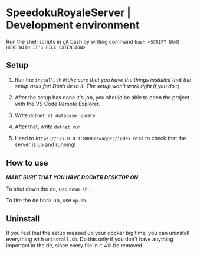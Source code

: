 # SpeedokuRoyaleServer | Development environment

Run the shell scripts in git bash by writing command
`bash <SCRIPT NAME HERE WITH IT'S FILE EXTENSION>`

## Setup

1. Run the `install.sh` *Make sure that you have the things installed that the
   setup asks for! Don't lie to it. The setup won't work right if you do :(*

2. After the setup has done it's job, you should be able to open the project
   with the VS Code Remote Explorer.

3. Write `dotnet ef database update`

4. After that, write `dotnet run`

5. Head to `https://127.0.0.1:8000/swagger/index.html` to check that the server
   is up and running!


## How to use

***MAKE SURE THAT YOU HAVE DOCKER DESKTOP ON***

To shut down the de, use `down.sh`.

To fire the de back up, use `up.sh`.

## Uninstall

If you feel that the setup messed up your docker big time, you can uninstall
everything with `uninstall.sh`. Do this only if you don't have anything
important in the de, since every file in it will be removed.

